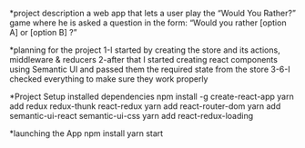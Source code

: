 *project description
a web app that lets a user play the “Would You Rather?” game
where he is asked a question in the form: “Would you rather [option A] or [option B] ?”

*planning for the project
1-I started by creating the store and its actions, middleware & reducers
2-after that I started creating react components using Semantic UI and passed them the required state from the store
3-6-I checked everything to make sure they work properly


*Project Setup
installed dependencies
npm install -g create-react-app
yarn add redux redux-thunk react-redux
yarn add react-router-dom
yarn add semantic-ui-react semantic-ui-css
yarn add react-redux-loading

*launching the App
npm install
yarn start
